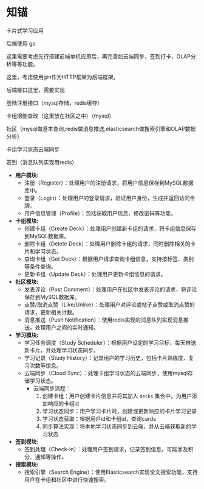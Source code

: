 # 知锚

卡片式学习应用

后端使用 go

这里需要考虑先行搭建前端单机应用后，再完善如云端同步，签到打卡，OLAP分析等等功能。

这里，考虑使用gin作为HTTP框架为后端框架。

后端接口这里，需要实现

登陆注册接口（mysql存储，redis缓存）

卡组增删查改（这里放在社区之中）（mysql）

社区（mysql做基本查询,redis做消息推送,elasticsearch做搜索引擎和OLAP数据分析）

卡组学习状态云端同步

签到（消息队列实现用redis）

* **用户模块:**
  * 注册（Register）：处理用户的注册请求，将用户信息保存到MySQL数据库中。
  * 登录（Login）：处理用户的登录请求，验证用户身份，生成并返回访问令牌。
  * 用户信息管理（Profile）：包括获取用户信息、修改密码等功能。
* **卡组模块:**
  * 创建卡组（Create Deck）：处理用户创建新卡组的请求，将卡组信息保存到MySQL数据库。
  * 删除卡组（Delete Deck）：处理用户删除卡组的请求，同时删除相关的卡片和学习状态。
  * 查询卡组（Get Deck）：根据用户请求查询卡组信息，支持按标签、类别等条件查询。
  * 更新卡组（Update Deck）：处理用户更新卡组信息的请求。
* **社区模块:**
  * 发表评论（Post Comment）：处理用户在社区中发表评论的请求，将评论保存到MySQL数据库。
  * 点赞/取消点赞（Like/Unlike）：处理用户对评论或帖子点赞或取消点赞的请求，更新相关计数。
  * 消息推送（Push Notification）：使用redis实现的消息队列实现消息推送，处理用户之间的实时通知。
* **学习模块:**
  * 学习任务调度（Study Scheduler）：根据用户设定的学习目标，每天推送新卡片，并处理学习状态同步。
  * 学习记录（Study History）：记录用户的学习历史，包括卡片熟练度、复习次数等信息。
  * 云端同步（Cloud Sync）：处理卡组学习状态的云端同步，使用mysql存储学习状态。
    * 云端同步流程：
      1. 创建卡组：用户创建卡片信息并将其加入 `decks` 集合中，为用户添加响应的卡组id
      2. 学习状态同步：用户学习卡片时，创建或更新响应的卡片学习记录
      3. 学习状态获取：根据用户id和卡组id，查询cards
      4. 同步算法实现：将本地学习状态同步到云端，并从云端获取新的学习状态
* **签到模块:**
  * 签到处理（Check-in）：处理用户签到请求，记录签到信息，可能涉及积分、通知等操作。
* **搜索模块:**
  * 搜索引擎（Search Engine）：使用Elasticsearch实现全文搜索功能，支持用户在卡组和社区中进行快速搜索。
